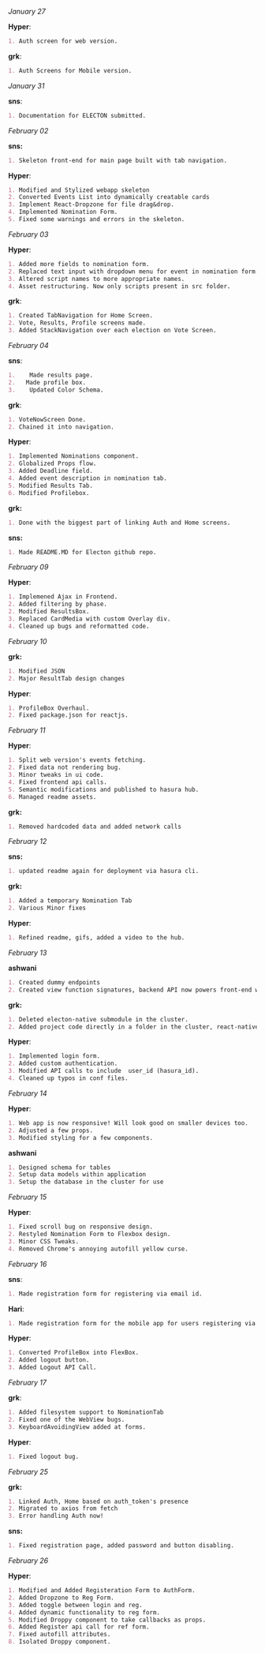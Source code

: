 *January 27*

**Hyper**:
```md
1. Auth screen for web version.
```

**grk**:
```md
1. Auth Screens for Mobile version.
```

*January 31*

**sns**:
```md
1. Documentation for ELECTON submitted.
```

*February 02*

**sns:**
```md
1. Skeleton front-end for main page built with tab navigation.
```


**Hyper**:
```md
1. Modified and Stylized webapp skeleton
2. Converted Events List into dynamically creatable cards
3. Implement React-Dropzone for file drag&drop.
4. Implemented Nomination Form.
5. Fixed some warnings and errors in the skeleton.
```

*February 03*

**Hyper**:
```md
1. Added more fields to nomination form.
2. Replaced text input with dropdown menu for event in nomination form.
3. Altered script names to more appropriate names.
4. Asset restructuring. Now only scripts present in src folder.
```


**grk**:
```md
1. Created TabNavigation for Home Screen.
2. Vote, Results, Profile screens made.
3. Added StackNavigation over each election on Vote Screen.
```

*February 04*

**sns**:
```md
1.    Made results page.
2.   Made profile box.
3.    Updated Color Schema.
```


**grk**:
```md
1. VoteNowScreen Done.
2. Chained it into navigation.
```

**Hyper**:
```md
1. Implemented Nominations component.
2. Globalized Props flow.
3. Added Deadline field.
4. Added event description in nomination tab.
5. Modified Results Tab.
6. Modified Profilebox.
```

**grk:**
```md
1. Done with the biggest part of linking Auth and Home screens.
```

**sns:**
```md
1. Made README.MD for Electon github repo.
```

*February 09*

**Hyper**:
```md
1. Implemened Ajax in Frontend.
2. Added filtering by phase.
2. Modified ResultsBox.
3. Replaced CardMedia with custom Overlay div.
4. Cleaned up bugs and reformatted code.
```

*February 10*

**grk:**
```md
1. Modified JSON
2. Major ResultTab design changes
```


**Hyper**:
```md
1. ProfileBox Overhaul.
2. Fixed package.json for reactjs. 
```

*February 11*

**Hyper**:
```md
1. Split web version's events fetching.
2. Fixed data not rendering bug.
3. Minor tweaks in ui code.
4. Fixed frontend api calls.
5. Semantic modifications and published to hasura hub.
6. Managed readme assets.
```

**grk:** 
```md
1. Removed hardcoded data and added network calls
```

*February 12*

**sns:**
```md
1. updated readme again for deployment via hasura cli.
```

**grk:**
```md
1. Added a temporary Nomination Tab
2. Various Minor fixes
```

**Hyper**:
```md
1. Refined readme, gifs, added a video to the hub.
```

*February 13*

**ashwani**
```md
1. Created dummy endpoints
2. Created view function signatures, backend API now powers front-end with dummy data
```


**grk:**
```md
1. Deleted electon-native submodule in the cluster.
2. Added project code directly in a folder in the cluster, react-native-app
```

**Hyper**:
```md
1. Implemented login form.
2. Added custom authentication.
3. Modified API calls to include  user_id (hasura_id).
4. Cleaned up typos in conf files.
```
*February 14*

**Hyper**:
```md
1. Web app is now responsive! Will look good on smaller devices too.
2. Adjusted a few props.
3. Modified styling for a few components.
```


**ashwani**
```md
1. Designed schema for tables
2. Setup data models within application
3. Setup the database in the cluster for use
```
*February 15*

**Hyper**:
```md
1. Fixed scroll bug on responsive design.
2. Restyled Nomination Form to Flexbox design.
3. Minor CSS Tweaks.
4. Removed Chrome's annoying autofill yellow curse.
```

*February 16*

**sns**:
```md
1. Made registration form for registering via email id.
```


**Hari**:
```md
1. Made registration form for the mobile app for users registering via email id.
```

**Hyper**:
```md
1. Converted ProfileBox into FlexBox.
2. Added logout button.
3. Added Logout API Call.
```

*February 17*

**grk**:
```md
1. Added filesystem support to NominationTab
2. Fixed one of the WebView bugs.
3. KeyboardAvoidingView added at forms.
```


**Hyper**:
```md
1. Fixed logout bug.
```
*February 25*

**grk:**
```md
1. Linked Auth, Home based on auth_token's presence
2. Migrated to axios from fetch
3. Error handling Auth now!
```


**sns:**
```md
1. Fixed registration page, added password and button disabling.
```
*February 26*

**Hyper**:
```md
1. Modified and Added Registeration Form to AuthForm.
2. Added Dropzone to Reg Form.
3. Added toggle between login and reg.
4. Added dynamic functionality to reg form.
5. Modified Droppy component to take callbacks as props.
6. Added Register api call for ref form.
7. Fixed autofill attributes.
8. Isolated Droppy component.
```